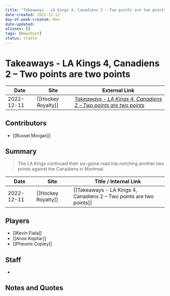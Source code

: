 ```yaml
---
title: "Takeaways - LA Kings 4, Canadiens 2 – Two points are two points"
date-created: 2022-12-12
day-of-week-created: Mon
date-updated: 
aliases: []
tags: [NewsPost]
status: stable
---
```


# Takeaways - LA Kings 4, Canadiens 2 – Two points are two points

| Date       | Site               | External Link                                                                                                                                                         |
| ---------- | ------------------ | --------------------------------------------------------------------------------------------------------------------------------------------------------------------- |
| 2022-12-11 | [[Hockey Royalty]] | [*Takeaways - LA Kings 4, Canadiens 2 – Two points are two points*](https://hockeyroyalty.com/2022/12/11/takeaways-la-kings-4-canadiens-2-two-points-are-two-points/) |

## Contributors
- [[Russel Morgan]]

## Summary
> The LA Kings continued their six-game road trip notching another two points against the Canadiens in Montreal.

| Date       | Site               | Title / Internal Link                                               |
| ---------- | ------------------ | ------------------------------------------------------------------- |
| 2022-12-11 | [[Hockey Royalty]] | [[Takeaways - LA Kings 4, Canadiens 2 – Two points are two points]] |

## Players
- [[Kevin Fiala]]
- [[Anze Kopitar]]
- [[Pheonix Copley]]

## Staff
- 

## Notes and Quotes


